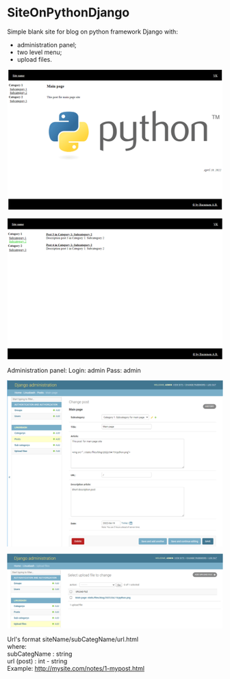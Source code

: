 # SiteOnPythonDjango
Simple blank site for blog on python framework Django with:
- administration panel;
- two level menu;
- upload files.

![Alt text](screenshot/site_1.png?raw=true "Site_1")

![Alt text](screenshot/site_2.png?raw=true "Site_2")

Administration panel:
Login: admin
Pass: admin

![Alt text](screenshot/site_3.png?raw=true "Site_3")

![Alt text](screenshot/site_4.png?raw=true "Site_4")

Url's format siteName/subCategName/url.html<br>
  where:<br>
  subCategName : string<br>
  url (post) : int - string<br>
Example: http://mysite.com/notes/1-mypost.html

